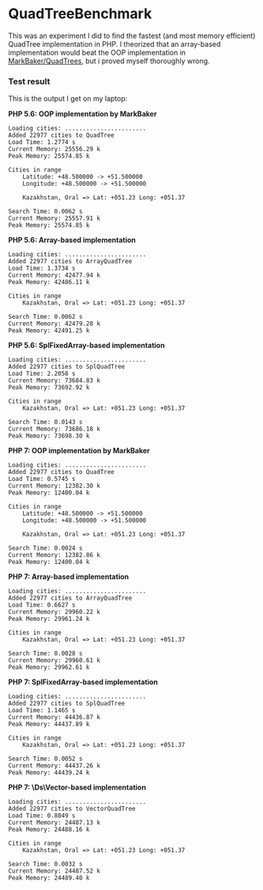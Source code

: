 # QuadTreeBenchmark

This was an experiment I did to find the fastest (and most memory efficient) QuadTree implementation in PHP. I theorized
that an array-based implementation would beat the OOP implementation
in [MarkBaker/QuadTrees](https://github.com/MarkBaker/QuadTrees), but i proved myself thoroughly wrong.

### Test result

This is the output I get on my laptop:

**PHP 5.6: OOP implementation by MarkBaker**

```
Loading cities: .......................
Added 22977 cities to QuadTree
Load Time: 1.2774 s
Current Memory: 25556.29 k
Peak Memory: 25574.85 k

Cities in range
    Latitude: +48.500000 -> +51.500000
    Longitude: +48.500000 -> +51.500000

    Kazakhstan, Oral => Lat: +051.23 Long: +051.37

Search Time: 0.0062 s
Current Memory: 25557.91 k
Peak Memory: 25574.85 k
```

**PHP 5.6: Array-based implementation**

```
Loading cities: .......................
Added 22977 cities to ArrayQuadTree
Load Time: 1.3734 s
Current Memory: 42477.94 k
Peak Memory: 42486.11 k

Cities in range
    Kazakhstan, Oral => Lat: +051.23 Long: +051.37

Search Time: 0.0062 s
Current Memory: 42479.28 k
Peak Memory: 42491.25 k
```

**PHP 5.6: SplFixedArray-based implementation**

```
Loading cities: .......................
Added 22977 cities to SplQuadTree
Load Time: 2.2058 s
Current Memory: 73684.83 k
Peak Memory: 73692.92 k

Cities in range
    Kazakhstan, Oral => Lat: +051.23 Long: +051.37

Search Time: 0.0143 s
Current Memory: 73686.18 k
Peak Memory: 73698.30 k
```

**PHP 7: OOP implementation by MarkBaker**

```
Loading cities: .......................
Added 22977 cities to QuadTree
Load Time: 0.5745 s
Current Memory: 12382.30 k
Peak Memory: 12400.04 k

Cities in range
    Latitude: +48.500000 -> +51.500000
    Longitude: +48.500000 -> +51.500000

    Kazakhstan, Oral => Lat: +051.23 Long: +051.37

Search Time: 0.0024 s
Current Memory: 12382.86 k
Peak Memory: 12400.04 k
```

**PHP 7: Array-based implementation**

```
Loading cities: .......................
Added 22977 cities to ArrayQuadTree
Load Time: 0.6627 s
Current Memory: 29960.22 k
Peak Memory: 29961.24 k

Cities in range
    Kazakhstan, Oral => Lat: +051.23 Long: +051.37

Search Time: 0.0028 s
Current Memory: 29960.61 k
Peak Memory: 29962.61 k
```

**PHP 7: SplFixedArray-based implementation**

```
Loading cities: .......................
Added 22977 cities to SplQuadTree
Load Time: 1.1465 s
Current Memory: 44436.87 k
Peak Memory: 44437.89 k

Cities in range
    Kazakhstan, Oral => Lat: +051.23 Long: +051.37

Search Time: 0.0052 s
Current Memory: 44437.26 k
Peak Memory: 44439.24 k
```

**PHP 7: \Ds\Vector-based implementation**

```
Loading cities: .......................
Added 22977 cities to VectorQuadTree
Load Time: 0.8049 s
Current Memory: 24487.13 k
Peak Memory: 24488.16 k

Cities in range
    Kazakhstan, Oral => Lat: +051.23 Long: +051.37

Search Time: 0.0032 s
Current Memory: 24487.52 k
Peak Memory: 24489.40 k
```
